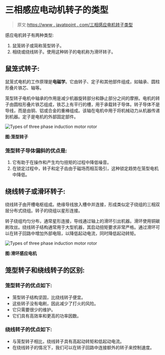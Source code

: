 # 三相感应电动机转子的类型

> 原文:[https://www . javatpoint . com/三相感应电机转子类型](https://www.javatpoint.com/types-of-three-phase-induction-motor-rotor)

感应电机转子有两种类型:

1.  鼠笼转子或简称笼型转子。
2.  相绕或绕线转子。使用这种转子的电机称为滑环转子。

## 鼠笼式转子:

鼠笼式电机的工作原理是**电磁学**。它由转子、定子和其他部件组成，如轴承、圆柱形叠片铁芯、轴等。

笼型转子电机中轴承的作用是减少机器旋转部分和静止部分之间的摩擦。电机的转子由圆柱形叠片铁芯组成，铁芯上有平行的槽，用于承载转子导体。转子导体不是导线，而是由铜、铝或合金的重棒组成。该轴在电机中用于将机械动力从机器传递到机器。定子是电机的外部固定部件。

![Types of three phase induction motor rotor](../Images/a59476b2ae41bc908774831a405281fd.png)

**图:笼型转子**

### 笼型转子导体偏斜的优点是:

1.  它有助于在操作和产生均匀扭矩的过程中降低噪音。
2.  在锁定过程中，转子和定子齿由于磁场而相互吸引，这种锁定趋势在笼型电机中降低。

## 绕线转子或滑环转子:

绕线转子由开槽电枢组成。绝缘导线放入槽中并连接，形成类似定子绕组的三相双层分布式绕组。转子的绕组以星形连接。

转子绕组均匀分布，通常星形连接，导线通过轴上的滑环引出机器。滑环使用铜碳刷攻丝。绕线转子结构通常用于大型机器，其启动扭矩要求非常严格。通过滑环可以在转子回路中增加外部电阻，以降低起动电流，同时降低起动转矩。

![Types of three phase induction motor rotor](../Images/79c134b4ad4b043961a46330c5ee697b.png)

**图:滑环感应电机**

## 笼型转子和绕线转子的区别:

### 笼型转子的优点如下:

*   笼型转子结构坚固，比绕线转子便宜。
*   这些转子没有电刷，因此减少了打火的风险。
*   它只需要很少的维护。
*   它们具有高效率和更高的功率因数。

### 绕线转子的优点如下:

*   与笼型转子相比，绕线转子具有高起动转矩和低起动电流。
*   在绕线转子的情况下，我们可以在转子回路中连接额外的转子来控制速度。